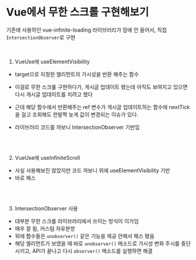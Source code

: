 # Vue에서 무한 스크롤 구현해보기

기존에 사용하던 vue-infinite-loading 라이브러리가 맘에 안 들어서, 직접 `IntersectionObserver`로 구현

<br/>

1. VueUse에 useElementVisibility

-   target으로 지정한 엘리먼트의 가시성을 반환 해주는 함수
-   이걸로 무한 스크롤 구현하다가, 게시글 업데이트 됐는데 아직도 보여지고 있으면 다시 게시글 업데이트를 치려고 했다
-   근데 해당 함수에서 반환해주는 ref 변수가 게시글 업데이트하는 함수에 nextTick을 걸고 조회해도 한발짝 늦게 값이 변경되는 이슈가 있다.
-   라이브러리 코드를 까보니 IntersectionObserver 기반임

    <br/><br/>

2. VueUse에 useInfiniteScroll

-   사실 사용해보진 않았지만 코드 까보니 위에 useElementVisibility 기반
-   바로 패스

<br/><br/>

3. IntersectionObserver 사용

-   대부분 무한 스크롤 라이브러리에서 쓰이는 방식이 이거임
-   매우 잘 됨, 커스텀 자유분방
-   위에 함수들은 `unobserver()` 같은 기능을 제공 안해서 패스 됐음
-   해당 엘리먼트가 보였을 때 바로 `unobserver()` 메소드로 가시성 변화 주시를 중단 시키고, API가 끝나고 다시 `observer()` 메소드를 실행하면 해결
